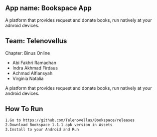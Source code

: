 
## App name: Bookspace App

A platform that provides request and donate books, run natively at your adnroid devices.

## Team: Telenovellus
Chapter: Binus Online
  * Abi Fakhri Ramadhan
  * Indra Akhmad Firdaus
  * Achmad Alfiansyah
  * Virginia Natalia

A platform that provides request and donate books, run natively at your android devices.
## How To Run
```bash
1.Go to https://github.com/Telenovellus/Bookspace/releases
2.Download Bookspace 1.1.1 apk version in Assets
3.Install to your Android and Run
```
